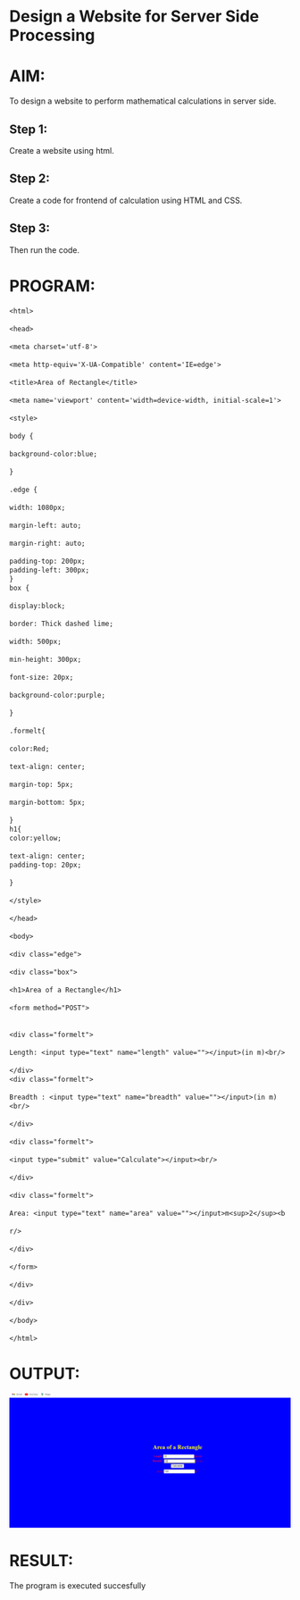 # Design a Website for Server Side Processing

# AIM:

To design a website to perform mathematical calculations in server side.
## Step 1:
Create a website using html.

## Step 2:
Create a code for frontend of calculation using HTML and CSS.

## Step 3:
Then run the code.


# PROGRAM:
```
<html>

<head>

<meta charset='utf-8'>

<meta http-equiv='X-UA-Compatible' content='IE=edge'>

<title>Area of Rectangle</title>

<meta name='viewport' content='width=device-width, initial-scale=1'>

<style>

body {

background-color:blue;

}

.edge {

width: 1080px;

margin-left: auto;

margin-right: auto;

padding-top: 200px;
padding-left: 300px;
}
box {

display:block;

border: Thick dashed lime;

width: 500px;

min-height: 300px;

font-size: 20px;

background-color:purple;

}

.formelt{

color:Red;

text-align: center;

margin-top: 5px;

margin-bottom: 5px;

}
h1{
color:yellow;

text-align: center;
padding-top: 20px;

}

</style>

</head>

<body>

<div class="edge">

<div class="box">

<h1>Area of a Rectangle</h1>

<form method="POST">


<div class="formelt">

Length: <input type="text" name="length" value=""></input>(in m)<br/>

</div>
<div class="formelt">

Breadth : <input type="text" name="breadth" value=""></input>(in m)<br/>

</div>

<div class="formelt">

<input type="submit" value="Calculate"></input><br/>

</div>

<div class="formelt">

Area: <input type="text" name="area" value=""></input>m<sup>2</sup><b

r/>

</div>

</form>

</div>

</div>

</body>

</html>
```

# OUTPUT:
![model](Image.png)
# RESULT:

The program is executed succesfully
